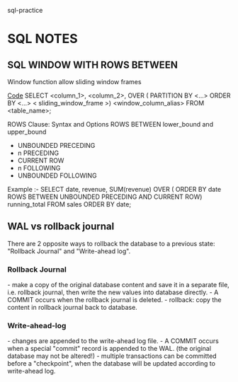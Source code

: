 sql-practice 

<h1>SQL NOTES</h1>


<h2>SQL WINDOW WITH ROWS BETWEEN</h2>

Window function allow sliding window frames

<u>Code</u>
SELECT <column_1>, <column_2>,
  OVER (
    PARTITION BY <...> 
    ORDER BY <...> 
        < sliding_window_frame >) <window_column_alias>
FROM <table_name>;

ROWS Clause: Syntax and Options
ROWS BETWEEN lower_bound and upper_bound

- UNBOUNDED PRECEDING
- n PRECEDING
- CURRENT ROW
- n FOLLOWING
- UNBOUNDED FOLLOWING

Example :-
SELECT date, revenue,
    SUM(revenue) OVER (
      ORDER BY date
      ROWS BETWEEN UNBOUNDED PRECEDING AND CURRENT ROW) running_total
FROM sales
ORDER BY date;


<h2>WAL vs rollback journal</h2>

There are 2 opposite ways to rollback the database to a previous state: "Rollback Journal" and "Write-ahead log".

<h3>Rollback Journal</h3>
- make a copy of the original database content and save it in a separate file, i.e. rollback journal, then write the new values into database directly.
- A COMMIT occurs when the rollback journal is deleted.
- rollback: copy the content in rollback journal back to database.

<h3>Write-ahead-log</h3>
- changes are appended to the write-ahead log file.
- A COMMIT occurs when a special "commit" record is appended to the WAL. (the original database may not be altered!)
- multiple transactions can be committed before a "checkpoint", when the database will be updated according to write-ahead log.
